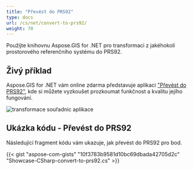 ```yaml
---
title: "Převést do PRS92"
type: docs
url: /cs/net/convert-to-prs92/
weight: 70
---
```


Použijte knihovnu Aspose.GIS for .NET pro transformaci z jakéhokoli prostorového referenčního systému do PRS92.

## **Živý příklad**

Aspose.GIS for .NET vám online zdarma představuje aplikaci ["Převést do PRS92"](https://products.aspose.app/gis/transformation/convert-to-prs92), kde si můžete vyzkoušet prozkoumat funkčnost a kvalitu jejího fungování.

![transformace souřadnic aplikace](transform-coordinates.png)

## **Ukázka kódu - Převést do PRS92**

Následující fragment kódu vám ukazuje, jak převést do PRS92 pro bod.

{{< gist "aspose-com-gists" "10f3783b9581d10bc69dbada42705d2c" "Showcase-CSharp-convert-to-prs92.cs" >}}
